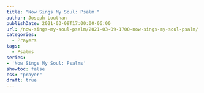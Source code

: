 ```yaml
---
title: "Now Sings My Soul: Psalm "
author: Joseph Louthan
publishDate: 2021-03-09T17:00:00-06:00
url: /now-sings-my-soul-psalm/2021-03-09-1700-now-sings-my-soul-psalm/
categories:
  - Prayers
tags:
  - Psalms
series:
- 'Now Sings My Soul: Psalms'
showtoc: false
css: "prayer"
draft: true
---
```

<div style="font-variant: small-caps;">

</div>

```text

```